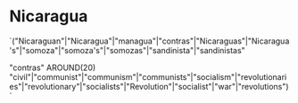 # Nicaragua 
`("Nicaraguan"|"Nicaragua"|"managua"|"contras"|"Nicaraguas"|"Nicaragua's"|"somoza"|"somoza's"|"somozas"|"sandinista"|"sandinistas"

 "contras" AROUND(20) "civil"|"communist"|"communism"|"communists"|"socialism"|"revolutionaries"|"revolutionary"|"socialists"|"Revolution"|"socialist"|"war"|"revolutions")`

